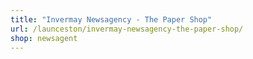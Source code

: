 ```yaml
---
title: "Invermay Newsagency - The Paper Shop"
url: /launceston/invermay-newsagency-the-paper-shop/
shop: newsagent
---
```

